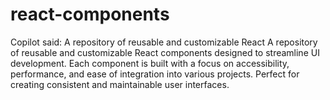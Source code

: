 # react-components
Copilot said: A repository of reusable and customizable React A repository of reusable and customizable React components designed to streamline UI development. Each component is built with a focus on accessibility, performance, and ease of integration into various projects. Perfect for creating consistent and maintainable user interfaces.
